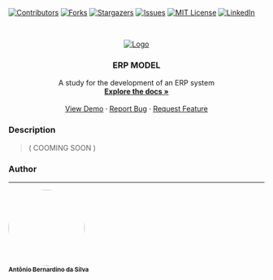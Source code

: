[![Contributors][contributors-shield]][contributors-url]
[![Forks][forks-shield]][forks-url]
[![Stargazers][stars-shield]][stars-url]
[![Issues][issues-shield]][issues-url]
[![MIT License][license-shield]][license-url]
[![LinkedIn][linkedin-shield]][linkedin-url]

<!-- PROJECT LOGO -->
<br />
<p align="center">
  <a href="https://github.com/Tonybsilva-dev/SocialHeat">
    <img src="https://i.imgur.com/L2P1ubu.png" alt="Logo">
  </a>

  <h3 align="center">ERP MODEL</h3>

  <p align="center">
    A study for the development of an ERP system
    <br />
    <a href="https://github.com/Asynnc/ERP"><strong>Explore the docs »</strong></a>
    <br />
    <br />
    <a href="https://github.com/Asynnc/ERP">View Demo</a>
    ·
    <a href="https://github.com/Asynnc/ERP/issues">Report Bug</a>
    ·
    <a href="https://github.com/Asynnc/ERP/issues">Request Feature</a>
  </p>
</p>

### Description

> ( COOMING SOON )


<!-- CONTACT -->
### Author
---

<a href="https://dev.to/tonybsilvadev">
 <img style="border-radius: 50%;" src="https://avatars.githubusercontent.com/u/54373473?v=4" width="150px;" alt=""/>
 <br />
 <sub><b>Antônio Bernardino da Silva</b></sub></a> <a href="https://dev.to/tonybsilvadev/" title="Medium".</a>

<!-- MARKDOWN LINKS & IMAGES -->
<!-- https://www.markdownguide.org/basic-syntax/#reference-style-links -->
[contributors-shield]: https://img.shields.io/github/contributors/Asynnc/ERP.svg?style=for-the-badge
[contributors-url]: https://github.com/Asynnc/ERP/graphs/contributors
[forks-shield]: https://img.shields.io/github/forks/Asynnc/ERP.svg?style=for-the-badge
[forks-url]: https://github.com/Asynnc/ERP/network/members
[stars-shield]: https://img.shields.io/github/stars/Asynnc/ERP.svg?style=for-the-badge
[stars-url]: https://github.com/Asynnc/ERP/stargazers
[issues-shield]: https://img.shields.io/github/issues/Asynnc/ERP.svg?style=for-the-badge
[issues-url]: https://github.com/Asynnc/ERP/issues
[license-shield]: https://img.shields.io/github/license/Asynnc/ERP.svg?style=for-the-badge
[license-url]: https://github.com/Asynnc/ERP/blob/master/LICENSE.md
[linkedin-shield]: https://img.shields.io/badge/-LinkedIn-black.svg?style=for-the-badge&logo=linkedin&colorB=555
[linkedin-url]: https://linkedin.com/in/tony-silva/
